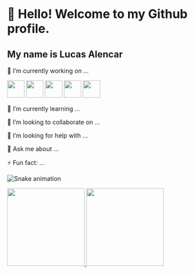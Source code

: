 <link rel="stylesheet" type='text/css' href="https://cdn.jsdelivr.net/gh/devicons/devicon@latest/devicon.min.css" />
          

# 👋 Hello! Welcome to my Github profile.
## My name is Lucas Alencar


🔭 I’m currently working on ...
       
<img src="https://cdn.jsdelivr.net/gh/devicons/devicon@latest/icons/python/python-original-wordmark.svg" width="40" height="40"/>

<img src="https://cdn.jsdelivr.net/gh/devicons/devicon@latest/icons/pandas/pandas-original-wordmark.svg" width="40" height="40"/>              

<img src="https://cdn.jsdelivr.net/gh/devicons/devicon@latest/icons/microsoftsqlserver/microsoftsqlserver-plain-wordmark.svg" width="40" height="40"/>
          
<img loading="lazy" src="https://cdn.jsdelivr.net/gh/devicons/devicon/icons/git/git-original.svg" width="40" height="40"/>       

<img src="https://cdn.jsdelivr.net/gh/devicons/devicon@latest/icons/github/github-original-wordmark.svg" width="40" height="40"/>
          


🌱 I’m currently learning ...

👯 I’m looking to collaborate on ...

🤔 I’m looking for help with ...


💬 Ask me about ...

⚡ Fun fact: ...




![Snake animation](https://github.com/seu-usuário-aqui/seu-usuário-aqui/blob/output/github-contribution-grid-snake.svg)





<div>
<a href="https://github.com/LucasAlencarrr">
<img loading="lazy" height="180em" src="https://github-readme-stats.vercel.app/api/top-langs/?username=seu-usuário-aqui&layout=compact&langs_count=7&theme=dracula"/>
<img loading="lazy" height="180em" src="https://github-readme-stats.vercel.app/api?username=seu-usuário-aqui&show_icons=true&theme=dracula&include_all_commits=true&count_private=true"/>
</div>




<!--
**LucasAlencarrr/LucasAlencarrr** is a ✨ _special_ ✨ repository because its `README.md` (this file) appears on your GitHub profile.

Here are some ideas to get you started:

- 🔭 I’m currently working on ...
- 🌱 I’m currently learning ...
- 👯 I’m looking to collaborate on ...
- 🤔 I’m looking for help with ...
- 💬 Ask me about ...
- 📫 How to reach me: ...
- 😄 Pronouns: ...
- ⚡ Fun fact: ...
-->
